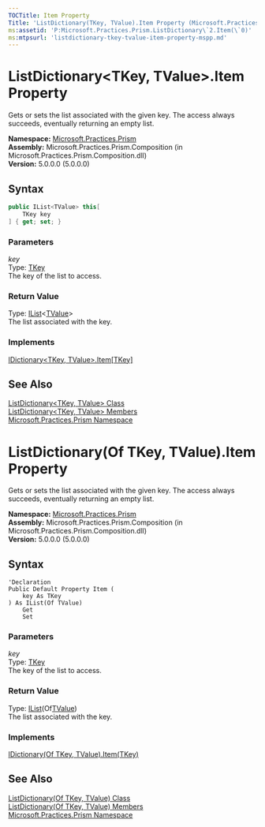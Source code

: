 ```yaml
---
TOCTitle: Item Property
Title: 'ListDictionary(TKey, TValue).Item Property (Microsoft.Practices.Prism)'
ms:assetid: 'P:Microsoft.Practices.Prism.ListDictionary\`2.Item(\`0)'
ms:mtpsurl: 'listdictionary-tkey-tvalue-item-property-mspp.md'
---
```


# ListDictionary&lt;TKey, TValue&gt;.Item Property

Gets or sets the list associated with the given key. The access always succeeds, eventually returning an empty list.

**Namespace:** [Microsoft.Practices.Prism](/patterns-practices/reference/mspp-namespace)<br/>
**Assembly:** Microsoft.Practices.Prism.Composition (in Microsoft.Practices.Prism.Composition.dll)<br/>
**Version:** 5.0.0.0 (5.0.0.0)

## Syntax

```C#
public IList<TValue> this[
	TKey key
] { get; set; }
```

### Parameters

*key*    
Type: [TKey](/patterns-practices/reference/listdictionary-tkey-tvalue-class-mspp)  
The key of the list to access.

### Return Value

Type: [IList](http://msdn.microsoft.com/en-us/library/5y536ey6)&lt;[TValue](/patterns-practices/reference/listdictionary-tkey-tvalue-class-mspp)&gt;  
The list associated with the key.

### Implements

[IDictionary&lt;TKey, TValue&gt;.Item[TKey]](http://msdn.microsoft.com/en-us/library/zyxt2e2h)

## See Also

[ListDictionary&lt;TKey, TValue&gt; Class](/patterns-practices/reference/listdictionary-tkey-tvalue-class-mspp)<br/>
[ListDictionary&lt;TKey, TValue&gt; Members](/patterns-practices/reference/listdictionary-tkey-tvalue-members-mspp)<br/>
[Microsoft.Practices.Prism Namespace](/patterns-practices/reference/mspp-namespace)<br/>

# ListDictionary(Of TKey, TValue).Item Property

Gets or sets the list associated with the given key. The access always succeeds, eventually returning an empty list.

**Namespace:** [Microsoft.Practices.Prism](/patterns-practices/reference/mspp-namespace)<br/>
**Assembly:** Microsoft.Practices.Prism.Composition (in Microsoft.Practices.Prism.Composition.dll)<br/>
**Version:** 5.0.0.0 (5.0.0.0)

## Syntax

```VB
'Declaration
Public Default Property Item ( 
	key As TKey
) As IList(Of TValue)
	Get
	Set
```

### Parameters

*key*    
Type: [TKey](/patterns-practices/reference/listdictionary-tkey-tvalue-class-mspp)  
The key of the list to access.

### Return Value

Type: [IList](http://msdn.microsoft.com/en-us/library/5y536ey6)(Of[TValue](/patterns-practices/reference/listdictionary-tkey-tvalue-class-mspp))  
The list associated with the key.

### Implements

[IDictionary(Of TKey, TValue).Item(TKey)](http://msdn.microsoft.com/en-us/library/zyxt2e2h)

## See Also

[ListDictionary(Of TKey, TValue) Class](/patterns-practices/reference/listdictionary-tkey-tvalue-class-mspp)<br/>
[ListDictionary(Of TKey, TValue) Members](/patterns-practices/reference/listdictionary-tkey-tvalue-members-mspp)<br/>
[Microsoft.Practices.Prism Namespace](/patterns-practices/reference/mspp-namespace)<br/>